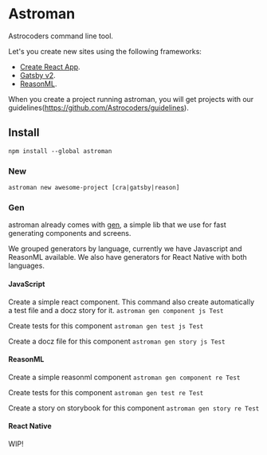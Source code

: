 # Astroman

Astrocoders command line tool.

Let's you create new sites using the following frameworks:
 - [Create React App](https://github.com/Astrocoders/cra-starter).
 - [Gatsby v2](https://github.com/Astrocoders/gatsby-starter).
 - [ReasonML](https://github.com/Astrocoders/reasonml-starter).

When you create a project running astroman, you will get projects with our guidelines(https://github.com/Astrocoders/guidelines).

## Install

`npm install --global astroman`

### New

`astroman new awesome-project [cra|gatsby|reason]`

### Gen

astroman already comes with [gen](https://github.com/Astrocoders/gen), a simple lib that we use for fast generating components and screens.

We grouped generators by language, currently we have Javascript and ReasonML available. We also have generators for React Native with both languages.

#### JavaScript

Create a simple react component. This command also create automatically a test file and a docz story for it.
`astroman gen component js Test`

Create tests for this component
`astroman gen test js Test`

Create a docz file for this component
`astroman gen story js Test`


#### ReasonML

Create a simple reasonml component
`astroman gen component re Test`

Create tests for this component
`astroman gen test re Test`

Create a story on storybook for this component
`astroman gen story re Test`


#### React Native

WIP!
